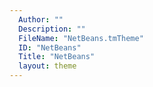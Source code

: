 ```yaml
---
  Author: ""
  Description: ""
  FileName: "NetBeans.tmTheme"
  ID: "NetBeans"
  Title: "NetBeans"
  layout: theme
---
```

  